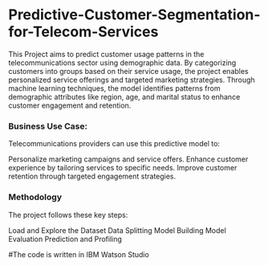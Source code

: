 # Predictive-Customer-Segmentation-for-Telecom-Services

This Project aims to predict customer usage patterns in the telecommunications sector using demographic data. By categorizing customers into groups based on their service usage, the project enables personalized service offerings and targeted marketing strategies. Through machine learning techniques, the model identifies patterns from demographic attributes like region, age, and marital status to enhance customer engagement and retention.

### Business Use Case:
Telecommunications providers can use this predictive model to:

Personalize marketing campaigns and service offers.
Enhance customer experience by tailoring services to specific needs.
Improve customer retention through targeted engagement strategies.

### Methodology
The project follows these key steps:

Load and Explore the Dataset
Data Splitting
Model Building
Model Evaluation
Prediction and Profiling


#The code is written in IBM Watson Studio
